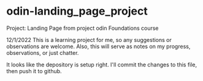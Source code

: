 # odin-landing_page_project
Project: Landing Page from project odin Foundations course

12/1/2022
This is a learning project for me, so any suggestions or observations
are welcome.  Also, this will serve as notes on my progress, observations,
or just chatter.

It looks like the depository is setup right. I'll commit the changes to this
file, then push it to github.

